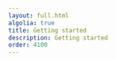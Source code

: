```yaml
---
layout: full.html
algolia: true
title: Getting started
description: Getting started
order: 4100
---
```

